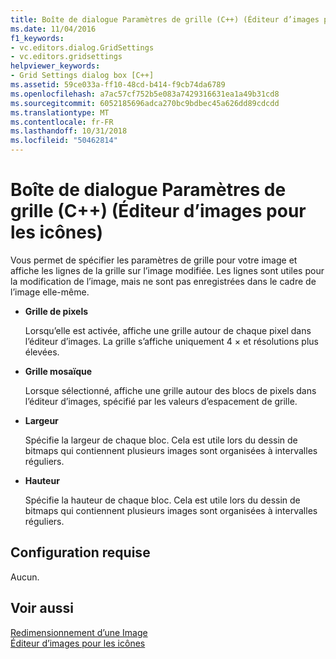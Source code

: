 ```yaml
---
title: Boîte de dialogue Paramètres de grille (C++) (Éditeur d’images pour les icônes)
ms.date: 11/04/2016
f1_keywords:
- vc.editors.dialog.GridSettings
- vc.editors.gridsettings
helpviewer_keywords:
- Grid Settings dialog box [C++]
ms.assetid: 59ce033a-ff10-48cd-b414-f9cb74da6789
ms.openlocfilehash: a7ac57cf752b5e083a7429316631ea1a49b31cd8
ms.sourcegitcommit: 6052185696adca270bc9bdbec45a626dd89cdcdd
ms.translationtype: MT
ms.contentlocale: fr-FR
ms.lasthandoff: 10/31/2018
ms.locfileid: "50462814"
---
```

# <a name="grid-settings-dialog-box-c-image-editor-for-icons"></a>Boîte de dialogue Paramètres de grille (C++) (Éditeur d’images pour les icônes)

Vous permet de spécifier les paramètres de grille pour votre image et affiche les lignes de la grille sur l’image modifiée. Les lignes sont utiles pour la modification de l’image, mais ne sont pas enregistrées dans le cadre de l’image elle-même.

- **Grille de pixels**

   Lorsqu’elle est activée, affiche une grille autour de chaque pixel dans l’éditeur d’images. La grille s’affiche uniquement 4 × et résolutions plus élevées.

- **Grille mosaïque**

   Lorsque sélectionné, affiche une grille autour des blocs de pixels dans l’éditeur d’images, spécifié par les valeurs d’espacement de grille.

- **Largeur**

   Spécifie la largeur de chaque bloc. Cela est utile lors du dessin de bitmaps qui contiennent plusieurs images sont organisées à intervalles réguliers.

- **Hauteur**

   Spécifie la hauteur de chaque bloc. Cela est utile lors du dessin de bitmaps qui contiennent plusieurs images sont organisées à intervalles réguliers.

## <a name="requirements"></a>Configuration requise

Aucun.

## <a name="see-also"></a>Voir aussi

[Redimensionnement d’une Image](../windows/resizing-an-image-image-editor-for-icons.md)<br/>
[Éditeur d’images pour les icônes](../windows/image-editor-for-icons.md)